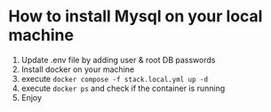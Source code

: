 # How to install Mysql on your local machine

1. Update .env file by adding user & root DB passwords
2. Install docker on your machine
3. execute `docker compose -f stack.local.yml up -d`
4. execute `docker ps` and check if the container is running
5. Enjoy
